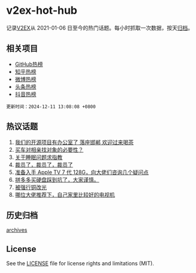# v2ex-hot-hub

 记录[V2EX](https://www.v2ex.com/)从 2021-01-06 日至今的热门话题。每小时抓取一次数据，按天[归档](archives)。
 
 ## 相关项目

- [GitHub热榜](https://github.com/it985/github-hot-hub)
- [知乎热榜](https://github.com/it985/zhihu-hot-hub)
- [微博热榜](https://github.com/it985/weibo-hot-hub)
- [头条热榜](https://github.com/it985/toutiao-hot-hub)
- [抖音热榜](https://github.com/it985/douyin-hot-hub)


 `更新时间：2024-12-11 13:08:08 +0800`

## 热议话题

1. [我们的开源项目有办公室了 落座邯郸 欢迎过来喝茶](https://www.v2ex.com/t/1096407)
1. [买车对相亲找对象的必要性？](https://www.v2ex.com/t/1096438)
1. [关于睡眠问题求指教](https://www.v2ex.com/t/1096586)
1. [裁员了，裁员了，裁员了](https://www.v2ex.com/t/1096446)
1. [准备入手 Apple TV 7 代 128G，向大佬们咨询几个疑问点](https://www.v2ex.com/t/1096395)
1. [拼多多买硬盘踩到坑了，大家谨慎。](https://www.v2ex.com/t/1096415)
1. [被强行铜改光](https://www.v2ex.com/t/1096580)
1. [哪位大佬推荐下，自己家里比较好的电视机](https://www.v2ex.com/t/1096608)

## 历史归档

[archives](archives)

## License

See the [LICENSE](LICENSE) file for license rights and limitations (MIT).
